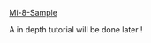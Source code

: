 [Mi-8-Sample](https://steamcommunity.com/sharedfiles/filedetails/?id=2118631952)

A in depth tutorial will be done later !